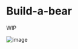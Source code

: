 # Build-a-bear

WIP

![image](https://github.com/user-attachments/assets/2a28596d-25f1-400d-bbd1-fd08b3f13f1a)
